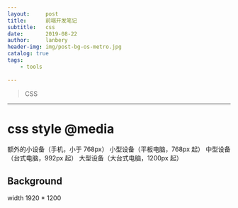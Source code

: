 ```yaml
---
layout:     post
title:      前端开发笔记
subtitle:   css
date:       2019-08-22
author:     lanbery
header-img: img/post-bg-os-metro.jpg
catalog: true
tags:
    - tools
    
---
```


> CSS

--------------
# css style @media

  额外的小设备（手机，小于 768px）
  小型设备（平板电脑，768px 起）
  中型设备（台式电脑，992px 起）
  大型设备（大台式电脑，1200px 起）


## Background
width 1920 * 1200  


